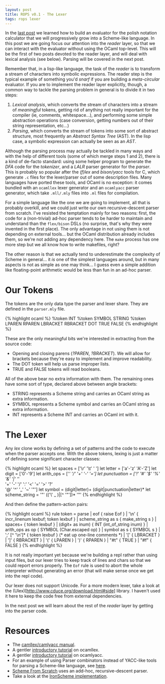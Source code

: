 ```yaml
---
layout: post
title: ROPS v0.1 - The Lexer
tags: rops lexer
---
```


In the [last post](/2011/12/30/rops-pncalc.html) we learned how to
build an evaluator for the polish notation calculator that we will
progressively grow into a Scheme-like language. In this post we are
going focus our attention into the _reader_ layer, so that we can
interact with the evaluator without using the OCaml top-level. This
will be the first of two posts devoted to the reader layer, and will
deal with lexical analysis (see below). Parsing will be covered in the
next post.

Remember that, in a lisp-like language, the task of the _reader_ is to
transform a stream of characters into symbolic expressions. The reader
step is the typical example of something you'd _snarf_ if you are
building a _meta-circular_ evaluator. If you are to implement the
reader layer explicitly, though, a common way to tackle the parsing
problem in general is to divide it in two steps:

1. _Lexical analysis_, which converts the stream of characters into a stream
of _meaningful_ tokens, getting rid of anything not really important
for the compiler (ie, comments, whitespace...), and performing some
simple abstraction operations (case conversion, getting numbers out of their
string representation, etc...) 
2. _Parsing_, which converts the stream of tokens into some sort of
abstract structure, most frequently an _Abstract Syntax Tree_ (AST).
In the lisp case, a symbolic expression can actually be seen as an _AST_.

Although the parsing process may actually be tackled in many ways and
with the help of different tools (some of which merge steps 1 and 2),
there is a kind of de-facto standard: using some helper program to
generate the _DFA_ code for the _tokenizer_, and a _LALR_ parser
generator for the _parser_. This is probably so popular after the
_(f)lex_ and _bison/yacc_ tools for C, which generate `.c` files for
the lexer/parser out of some description files. Many languages have
ported these tools, and OCaml is no exception: it comes bundled with
an `ocamllex` lexer generator and an `ocamlyacc` parser generator,
which take `.mll/.mly` files into `.ml` files for compilation.

For a simple language like the one we are going to implement, all that
is probably overkill, and we could just write our own
recursive-descent parser from scratch. I've resisted the temptation
mainly for two reasons: first, the code for a (non-trivial) ad-hoc
parser tends to be harder to maintain and understand than the
`flex/bison` DSLs (no surprise, that's why they were invented in the
first place). The only advantage in not using them is not depending on
external tools... but the OCaml distribution already includes them, so
we're not adding any dependency here. The `make` process has one more
step but we all know how to write makefiles, right?

The other reason is that we actually tend to underestimate the
complexity of Scheme in general... it _is_ one of the simplest
languages around, but in many aspects is not as simple as one may
think... I guess even a simple addition like floating-point arithmetic
would be less than fun in an ad-hoc parser.

Our Tokens
==========

The tokens are the only data type the parser and lexer share. They are
defined in the `parser.mly` file.

{% highlight ocaml %}
%token <int> INT
%token <string> SYMBOL STRING 
%token LPAREN RPAREN LBRACKET RBRACKET DOT TRUE FALSE
{% endhighlight %}

These are the only meaningful bits we're interested in extracting from
the source code:

- Opening and closing parens (_?PAREN_, _?BRACKET_). We will allow for
  brackets because they're  easy to implement and improve readability.
- The DOT token will help us parse improper lists.
- TRUE and FALSE tokens will read booleans.

All of the above bear no extra information with them. The remaining
ones have some sort of type, declared above between angle brackets:

- STRING represents a Scheme string and carries an OCaml string as
  extra information.
- SYMBOL represents a Scheme symbol and carries an OCaml string as
  extra information. 
- INT represents a Scheme INT and carries an OCaml int with it. 

The Lexer
=========

Any _lex_ clone works by defining a set of patterns and the code to
execute when the parser accepts one. With the above tokens,
lexing is just a matter of defining some significant character classes:

{% highlight ocaml %}
let spaces = ['\r' '\t' ' ']
let letter = ['a'-'z' 'A'-'Z']
let digit = ['0'-'9']
let arith_ops = ['*' '/' '+' '-' '=']
let punctuation = ['!' '#'  '$'  '%'  '&'  '|'  '*'  
	           '+' '-'  '/'  ':'  '<'  '='  '>'  '?'  
	           '@'  '^'  '_'  '~'  '\"']
let symbol = (digit|letter)+ (digit|punctuation|letter)*
let scheme_string = '"' (('\\' _ )|[^ '"'])* '"'
{% endhighlight %}

And then define the pattern-action pairs:

{% highlight ocaml %}
rule token = parse
| eof { raise Eof }
| '\n' 
    {
      incr_linenum lexbuf; 
      token lexbuf
    }
| scheme_string as s  { make_string s }
| spaces+ { token lexbuf }
| (digit+ as inum) { INT (int_of_string inum) }
| arith_ops as op { SYMBOL (Char.escaped op) }
| symbol as s { SYMBOL s }
| ';' [^ '\n']* { token lexbuf }	(* eat up one-line comments *)
| '[' { LBRACKET  }
| ']' { RBRACKET }
| '(' { LPAREN }
| ')' { RPAREN }
| "#t" { TRUE }
| "#f" { FALSE }
{% endhighlight %}

It is not really important yet because we're building a repl rather
than using input files, but our lexer tries to keep track of lines and
chars so that we could report errors properly. The `Eof` rule is used
to abort the whole interpreter without generating an error (that will
make sense once we get into the repl code).

Our lexer does not support Unicode. For a more modern lexer, take a
look at the (Ulex)[http://www.cduce.org/download.html#side] library. I
haven't used it here to keep the code free from external dependencies.

In the next post we will learn about the rest of the _reader_ layer by
getting into the parser code.

Resources
=========

- The
  [camllex/camlyacc manual](http://caml.inria.fr/pub/docs/manual-ocaml/manual026.html).
- A gentler
  [introductory tutorial](http://plus.kaist.ac.kr/~shoh/ocaml/ocamllex-ocamlyacc/ocamllex-tutorial/)
  on ocamllex.
- A gentler
  [introductory tutorial](http://plus.kaist.ac.kr/~shoh/ocaml/ocamllex-ocamlyacc/ocamlyacc-tutorial/)
  on ocamlyacc.
- For an example of using Parser combinators instead of YACC-like
  tools for parsing a Scheme-like language, see
  [here](http://en.wikibooks.org/wiki/Write_Yourself_a_Scheme_in_48_Hours/Parsing).
- [Scheme From Scratch](http://michaux.ca/articles/scheme-from-scratch-introduction)
  uses an add-hoc, recursive-descent parser.
- Take a look at the [IronScheme implementation](https://github.com/leppie/IronScheme).
